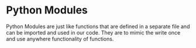 # Python Modules

Python Modules are just like functions that are defined in a separate file and can be imported and used in our code. They are to mimic the write once and use anywhere functionality of functions.

